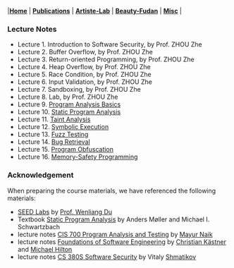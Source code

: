 |[<b>Home</b>](https://hxuhack.github.io/) | [<b>Publications</b>](publication/list) | [<b>Artiste-Lab</b>](lab/page) | [<b>Beauty-Fudan</b>](../photo/page) | [<b>Misc</b>](misc/list) |

### Lecture Notes
- Lecture 1. Introduction to Software Security, by Prof. ZHOU Zhe
- Lecture 2. Buffer Overflow, by Prof. ZHOU Zhe
- Lecture 3. Return-oriented Programming, by Prof. ZHOU Zhe
- Lecture 4. Heap Overflow, by Prof. ZHOU Zhe
- Lecture 5. Race Condition, by Prof. ZHOU Zhe
- Lecture 6. Input Validation, by Prof. ZHOU Zhe
- Lecture 7. Sandboxing, by Prof. ZHOU Zhe
- Lecture 8. Lab, by Prof. ZHOU Zhe
- Lecture 9. [Program Analysis Basics](software_sec/Chp06.1-ProgramAnalysis.pptx)
- Lecture 10. [Static Program Analysis](software_sec/Chp06.2-StaticAnalysis.pptx)
- Lecture 11. [Taint Analysis](software_sec/Chp06.3-TaintAnalysis.pptx)
- Lecture 12. [Symbolic Execution](software_sec/Chp06.4-SymbolicExecution.pptx)
- Lecture 13. [Fuzz Testing](software_sec/Chp06.5-FuzzTesting.pptx)
- Lecture 14. [Bug Retrieval](software_sec/Chp06.6-BugSearch.pptx)
- Lecture 15. [Program Obfuscation](software_sec/Chp07.1-Obfuscation.pptx)
- Lecture 16. [Memory-Safety Programming](software_sec/Chp08.1-Rust.pptx)


### Acknowledgement
When preparing the course materials, we have referenced the following materials:
- [SEED Labs](https://seedsecuritylabs.org/index.html) by [Prof. Wenliang Du](http://www.cis.syr.edu/~wedu/)
- Textbook [Static Program Analysis](https://cs.au.dk/~amoeller/spa/) by Anders Møller and Michael I. Schwartzbach
- lecture notes [CIS 700 Program Analysis and Testing](https://www.cis.upenn.edu/~mhnaik/edu/cis700/index.html) by [Mayur Naik](https://www.cis.upenn.edu/~mhnaik/)
- lecture notes [Foundations of Software Engineering](https://www.cs.cmu.edu/~ckaestne/15313/2018/index.html) by [Christian Kästner](http://www.cs.cmu.edu/%7Eckaestne/) and [Michael Hilton](https://www.cs.cmu.edu/%7Emhilton/)
- lecture notes [CS 380S Software Security](http://www.cs.utexas.edu/~shmat/courses/cs380s_fall09/cs380s_notes.html) by Vitaly [Shmatikov](http://www.cs.cornell.edu/~shmat/) 
